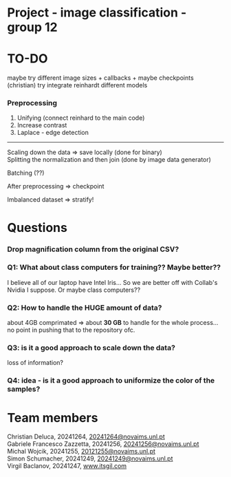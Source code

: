 # Project - image classification - group 12

# TO-DO

maybe try different image sizes + callbacks + maybe checkpoints (christian)
try integrate reinhardt
different models 

### Preprocessing
1. Unifying (connect reinhard to the main code)
2. Increase contrast
3. Laplace - edge detection

-----
Scaling down the data => save locally (done for binary)  
Splitting the normalization and then join (done by image data generator)  

Batching (??)  

After preprocessing => checkpoint    

Imbalanced dataset => stratify!  


# Questions

### Drop magnification column from the original CSV?

### Q1: What about class computers for training?? Maybe better??
I believe all of our laptop have Intel Iris... So we are better off with Collab's Nvidia I suppose. Or maybe class computers??

### Q2: How to handle the HUGE amount of data?
about 4GB comprimated => about **30 GB** to handle for the whole process... no point in pushing that to the repository ofc.

### Q3: is it a good approach to scale down the data?
loss of information?

### Q4: idea - is it a good approach to uniformize the color of the samples?

# Team members

Christian Deluca, 20241264, 20241264@novaims.unl.pt  
Gabriele Francesco Zazzetta, 20241256, 20241256@novaims.unl.pt   
Michal Wojcik, 20241255, 20121255@novaims.unl.pt    
Simon Schumacher, 20241249, 20241249@novaims.unl.pt    
Virgil Baclanov, 20241247, www.itsgil.com    
